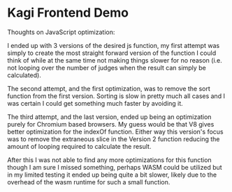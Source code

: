 # Kagi Frontend Demo

Thoughts on JavaScript optimization:

I ended up with 3 versions of the desired js function, my first attempt was simply to create the most straight forward version of the function I could think of while at the same time not making things slower for no reason (i.e. not looping over the number of judges when the result can simply be calculated).

The second attempt, and the first optimization, was to remove the sort function from the first version. Sorting is slow in pretty much all cases and I was certain I could get something much faster by avoiding it.

The third attempt, and the last version, ended up being an optimization purely for Chromium based browsers. My guess would be that V8 gives better optimization for the indexOf function. Either way this version's focus was to remove the extraneous slice in the Version 2 function reducing the amount of looping required to calculate the result.

After this I was not able to find any more optimizations for this function though I am sure I missed something, perhaps WASM could be utilized but in my limited testing it ended up being quite a bit slower, likely due to the overhead of the wasm runtime for such a small function.

